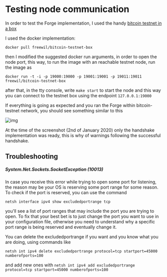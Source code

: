 # Testing node communication

In order to test the Forge implementation, I used the handy [bitcoin testnet in a box](https://github.com/freewil/bitcoin-testnet-box)	

I used the docker implementation:

`docker pull freewil/bitcoin-testnet-box`

then I modified the suggested docker run arguments, in order to open the node port, this way, to run the image with an reachable testnet node, run the image as

`docker run -t -i -p 19000:19000 -p 19001:19001 -p 19011:19011 freewil/bitcoin-testnet-box`

after that, in the tty console, write `make start` to start the node and this way you can connect to the testnet box using the endpoint `127.0.0.1:19000`

If everything is going as expected and you ran the Forge within bitcoin-testnet network, you should see something similar to this

![img](https://cdn.discordapp.com/attachments/662122241190002699/662122563270475776/unknown.png)

At the time of the screenshot (2nd of January 2020) only the handshake implementation was ready, this is why of warnings following the successful handshake.



## Troubleshooting

##### System.Net.Sockets.SocketException (10013)

In case you receive this error while trying to open some port for listening, the reason may be your OS is reserving some port range for some reason.
To check if the port is reserved, you can use the command

`netsh interface ipv4 show excludedportrange tcp`

you'll see a list of port ranges that may include the port you are trying to open.
To fix that your best bet is to just change the port you want to use in your configuration file, otherwise you need to understand why a specific port range is being reserved and eventually change it.

You can delete the excludedportrange if you want and you know what you are doing, using commands like

`netsh int ipv4 delete excludedportrange protocol=tcp startport=45000 numberofports=100`

and add new ones with 
`netsh int ipv4 add excludedportrange protocol=tcp startport=45000 numberofports=100`